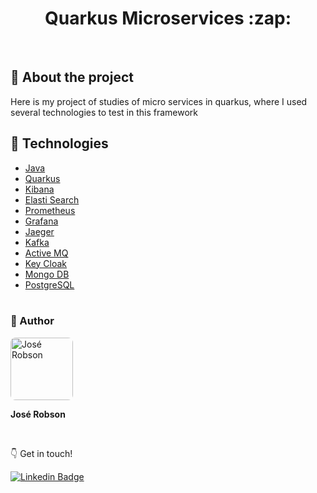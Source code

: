 <h1 align="center"> 
  <strong>Quarkus Microservices :zap:</strong>
</h1>
<br>

## 🔎 About the project
Here is my project of studies of micro services in quarkus, where I used several technologies to test in this framework

 
## 🔧 Technologies

- [Java](https://www.java.com/pt-BR/)
- [Quarkus](https://quarkus.io/)
- [Kibana](https://www.elastic.co/pt/kibana/)
- [Elasti Search](https://www.elastic.co/pt/elasticsearch/)
- [Prometheus](https://prometheus.io/docs/introduction/overview/)
- [Grafana](https://grafana.com/)
- [Jaeger](https://www.jaegertracing.io/)
- [Kafka](https://kafka.apache.org/)
- [Active MQ](https://activemq.apache.org/)
- [Key Cloak](https://www.keycloak.org/)
- [Mongo DB](https://www.mongodb.com/)
- [PostgreSQL](https://www.postgresql.org/)
<br><br>

### 🧑 Author

 <img style="border-radius: 8px" src="https://user-images.githubusercontent.com/82779533/158067762-8d25be74-d955-41da-8a96-f400e75f902b.jpg" width="100px;" alt="José Robson"/>

<strong>José Robson</strong>


<br />


:point_down: Get in touch!


[![Linkedin Badge](https://img.shields.io/badge/-LinkedIn-blue?style=for-the-badge&logo=Linkedin&logoColor=white&link=https://www.linkedin.com/in/josé-robson-52b0bb208)](https://www.linkedin.com/in/josé-robson-52b0bb208)
